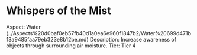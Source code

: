 # Whispers of the Mist

Aspect: Water (../Aspects%20d0baf0eb57fb40d1a0ea6e960f1847b2/Water%20699d471b13a9485faa79eb323e8b12be.md)
Description: Increase awareness of objects through surrounding air moisture.
Tier: Tier 4
